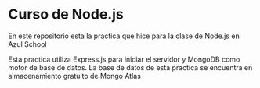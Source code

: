# Curso de Node.js

En este repositorio esta la practica que hice para la clase de Node.js en Azul School

Esta practica utiliza Express.js para iniciar el servidor y MongoDB como motor de base de datos.
La base de datos de esta practica se encuentra en almacenamiento gratuito de Mongo Atlas